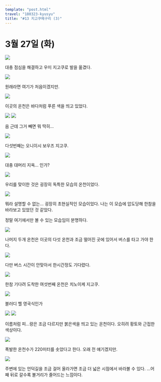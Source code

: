 ```yaml
---
template: "post.html"
travel: "180323-kyusyu"
title: "#13 지고쿠메구리 (3)"
---
```


# 3월 27일 (화)

![](/180323-kyusyu/13_01.jpg)

대충 점심을 해결하고 우미 지고쿠로 발을 옮겼다.

![](/180323-kyusyu/13_02.jpg)

원래라면 여기가 처음이겠지만.

![](/180323-kyusyu/13_03.jpg)

이곳의 온천은 바다처럼 푸른 색을 띄고 있었다.

![](/180323-kyusyu/13_04.jpg)
![](/180323-kyusyu/13_05.jpg)

음 근데 그거 빼면 뭐 딱히...

![](/180323-kyusyu/13_06.jpg)

다섯번째는 오니이시 보우즈 지고쿠.

![](/180323-kyusyu/13_07.jpg)

대충 대머리 지옥... 인가?

![](/180323-kyusyu/13_08.jpg)

우리를 맞이한 것은 굉장히 독특한 모습의 온천이었다.

![](/180323-kyusyu/13_09.jpg)

뭐라 설명할 수 없는... 굉장히 초현실적인 모습이었다.
나는 이 모습에 압도당해 한참을 바라보고 있었던 것 같았다.

정말 여기에서만 볼 수 있는 모습임이 분명하다.

![](/180323-kyusyu/13_10.jpg)

나머지 두개 온천은 이곳의 다섯 온천과 조금 떨어진 곳에 있어서 버스를 타고 가야 한다.

![](/180323-kyusyu/13_11.jpg)

다만 버스 시간이 안맞아서 한시간정도 기다렸다.

![](/180323-kyusyu/13_12.jpg)

한참 기다려 도착한 여섯번째 온천은 치노이케 지고쿠.

![](/180323-kyusyu/13_13.jpg)

블러디 헬
영국식인가

![](/180323-kyusyu/13_14.jpg)
![](/180323-kyusyu/13_15.jpg)

이름처럼 피...랑은 조금 다르지만 붉은색을 띄고 있는 온천이다.
오히려 황토와 근접한 색상이다.

![](/180323-kyusyu/13_16.jpg)

폭발한 온천수가 220미터를 솟았다고 한다. 오래 전 얘기겠지만.

![](/180323-kyusyu/13_17.jpg)

주변에 있는 언덕길을 조금 걸어 올라가면 조금 더 넓은 시점에서 바라볼 수 있다.
...어째 뒤로 갈수록 볼거리가 줄어드는 느낌이다.
